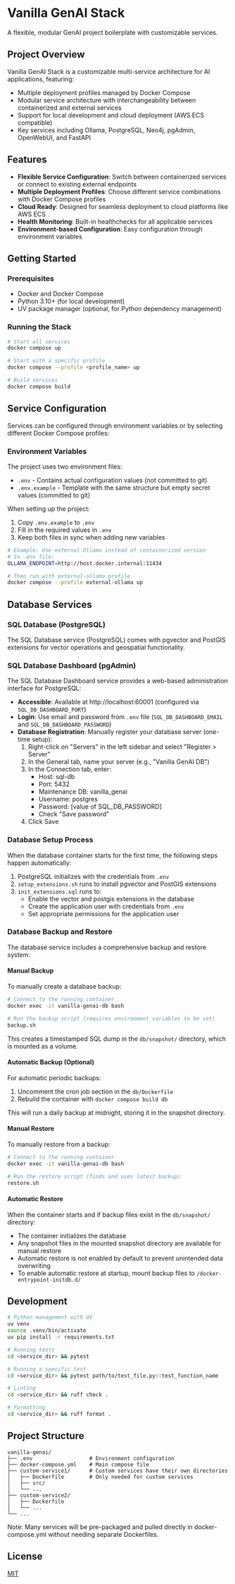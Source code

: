 # Vanilla GenAI Stack

A flexible, modular GenAI project boilerplate with customizable services.

## Project Overview

Vanilla GenAI Stack is a customizable multi-service architecture for AI applications, featuring:

- Multiple deployment profiles managed by Docker Compose
- Modular service architecture with interchangeability between containerized and external services
- Support for local development and cloud deployment (AWS ECS compatible)
- Key services including Ollama, PostgreSQL, Neo4j, pgAdmin, OpenWebUI, and FastAPI

## Features

- **Flexible Service Configuration**: Switch between containerized services or connect to existing external endpoints
- **Multiple Deployment Profiles**: Choose different service combinations with Docker Compose profiles
- **Cloud Ready**: Designed for seamless deployment to cloud platforms like AWS ECS
- **Health Monitoring**: Built-in healthchecks for all applicable services
- **Environment-based Configuration**: Easy configuration through environment variables

## Getting Started

### Prerequisites

- Docker and Docker Compose
- Python 3.10+ (for local development)
- UV package manager (optional, for Python dependency management)

### Running the Stack

```bash
# Start all services
docker compose up

# Start with a specific profile
docker compose --profile <profile_name> up

# Build services
docker compose build
```

## Service Configuration

Services can be configured through environment variables or by selecting different Docker Compose profiles:

### Environment Variables

The project uses two environment files:
- `.env` - Contains actual configuration values (not committed to git)
- `.env.example` - Template with the same structure but empty secret values (committed to git)

When setting up the project:
1. Copy `.env.example` to `.env`
2. Fill in the required values in `.env`
3. Keep both files in sync when adding new variables

```bash
# Example: Use external Ollama instead of containerized version
# In .env file:
OLLAMA_ENDPOINT=http://host.docker.internal:11434

# Then run with external-ollama profile
docker compose --profile external-ollama up
```

## Database Services

### SQL Database (PostgreSQL)

The SQL Database service (PostgreSQL) comes with pgvector and PostGIS extensions for vector operations and geospatial functionality.

### SQL Database Dashboard (pgAdmin)

The SQL Database Dashboard service provides a web-based administration interface for PostgreSQL:

- **Accessible**: Available at http://localhost:60001 (configured via `SQL_DB_DASHBOARD_PORT`)
- **Login**: Use email and password from `.env` file (`SQL_DB_DASHBOARD_EMAIL` and `SQL_DB_DASHBOARD_PASSWORD`)
- **Database Registration**: Manually register your database server (one-time setup):
  1. Right-click on "Servers" in the left sidebar and select "Register > Server"
  2. In the General tab, name your server (e.g., "Vanilla GenAI DB")
  3. In the Connection tab, enter:
     - Host: sql-db
     - Port: 5432
     - Maintenance DB: vanilla_genai
     - Username: postgres
     - Password: [value of SQL_DB_PASSWORD]
     - Check "Save password"
  4. Click Save

### Database Setup Process

When the database container starts for the first time, the following steps happen automatically:

1. PostgreSQL initializes with the credentials from `.env`
2. `setup_extensions.sh` runs to install pgvector and PostGIS extensions
3. `init_extensions.sql` runs to:
   - Enable the vector and postgis extensions in the database
   - Create the application user with credentials from `.env`
   - Set appropriate permissions for the application user

### Database Backup and Restore

The database service includes a comprehensive backup and restore system:

#### Manual Backup

To manually create a database backup:

```bash
# Connect to the running container
docker exec -it vanilla-genai-db bash

# Run the backup script (requires environment variables to be set)
backup.sh
```

This creates a timestamped SQL dump in the `db/snapshot/` directory, which is mounted as a volume.

#### Automatic Backup (Optional)

For automatic periodic backups:

1. Uncomment the cron job section in the `db/Dockerfile`
2. Rebuild the container with `docker compose build db`

This will run a daily backup at midnight, storing it in the snapshot directory.

#### Manual Restore

To manually restore from a backup:

```bash
# Connect to the running container
docker exec -it vanilla-genai-db bash

# Run the restore script (finds and uses latest backup)
restore.sh
```

#### Automatic Restore

When the container starts and if backup files exist in the `db/snapshot/` directory:
- The container initializes the database
- Any snapshot files in the mounted snapshot directory are available for manual restore
- Automatic restore is not enabled by default to prevent unintended data overwriting
- To enable automatic restore at startup, mount backup files to `/docker-entrypoint-initdb.d/`

## Development

```bash
# Python management with UV
uv venv
source .venv/bin/activate
uv pip install -r requirements.txt

# Running tests
cd <service_dir> && pytest

# Running a specific test
cd <service_dir> && pytest path/to/test_file.py::test_function_name

# Linting
cd <service_dir> && ruff check .

# Formatting
cd <service_dir> && ruff format .
```

## Project Structure

```
vanilla-genai/
├── .env                  # Environment configuration
├── docker-compose.yml    # Main compose file
├── custom-service1/      # Custom services have their own directories
│   ├── Dockerfile        # Only needed for custom services
│   ├── src/
│   └── ...
├── custom-service2/
│   ├── Dockerfile
│   └── ...
└── ...
```

Note: Many services will be pre-packaged and pulled directly in docker-compose.yml without needing separate Dockerfiles.

## License

[MIT](LICENSE)
